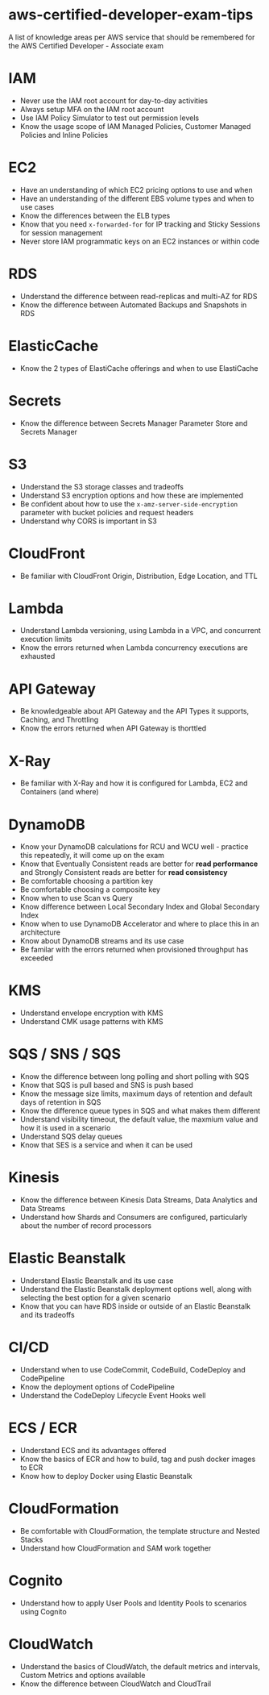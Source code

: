 # aws-certified-developer-exam-tips
A list of knowledge areas per AWS service that should be remembered for the AWS Certified Developer - Associate exam

# IAM
* Never use the IAM root account for day-to-day activities
* Always setup MFA on the IAM root account
* Use IAM Policy Simulator to test out permission levels
* Know the usage scope of IAM Managed Policies, Customer Managed Policies and Inline Policies

# EC2
* Have an understanding of which EC2 pricing options to use and when
* Have an understanding of the different EBS volume types and when to use cases
* Know the differences between the ELB types
* Know that you need `x-forwarded-for` for IP tracking and Sticky Sessions for session management
* Never store IAM programmatic keys on an EC2 instances or within code

# RDS
* Understand the difference between read-replicas and multi-AZ for RDS
* Know the difference between Automated Backups and Snapshots in RDS

# ElasticCache
* Know the 2 types of ElastiCache offerings and when to use ElastiCache

# Secrets
* Know the difference between Secrets Manager Parameter Store and Secrets Manager

# S3
* Understand the S3 storage classes and tradeoffs
* Understand S3 encryption options and how these are implemented
* Be confident about how to use the `x-amz-server-side-encryption` parameter with bucket policies and request headers
* Understand why CORS is important in S3

# CloudFront
* Be familiar with CloudFront Origin, Distribution, Edge Location, and TTL

# Lambda
* Understand Lambda versioning, using Lambda in a VPC, and concurrent execution limits
* Know the errors returned when Lambda concurrency executions are exhausted

# API Gateway
* Be knowledgeable about API Gateway and the API Types it supports, Caching, and Throttling
* Know the errors returned when API Gateway is thorttled

# X-Ray
* Be familiar with X-Ray and how it is configured for Lambda, EC2 and Containers (and where)

# DynamoDB
* Know your DynamoDB calculations for RCU and WCU well - practice this repeatedly, it will come up on the exam
* Know that Eventually Consistent reads are better for **read performance** and Strongly Consistent reads are better for **read consistency**
* Be comfortable choosing a partition key
* Be comfortable choosing a composite key
* Know when to use Scan vs Query
* Know difference between Local Secondary Index and Global Secondary Index
* Know when to use DynamoDB Accelerator and where to place this in an architecture
* Know about DynamoDB streams and its use case
* Be familar with the errors returned when provisioned throughput has exceeded

# KMS
* Understand envelope encryption with KMS
* Understand CMK usage patterns with KMS

# SQS / SNS / SQS
* Know the difference between long polling and short polling with SQS
* Know that SQS is pull based and SNS is push based
* Know the message size limits, maximum days of retention and default days of retention in SQS
* Know the difference queue types in SQS and what makes them different
* Understand visibility timeout, the default value, the maxmium value and how it is used in a scenario
* Understand SQS delay queues
* Know that SES is a service and when it can be used

# Kinesis
* Know the difference between Kinesis Data Streams, Data Analytics and Data Streams
* Understand how Shards and Consumers are configured, particularly about the number of record processors

# Elastic Beanstalk
* Understand Elastic Beanstalk and its use case
* Understand the Elastic Beanstalk deployment options well, along with selecting the best option for a given scenario
* Know that you can have RDS inside or outside of an Elastic Beanstalk and its tradeoffs

# CI/CD
* Understand when to use CodeCommit, CodeBuild, CodeDeploy and CodePipeline
* Know the deployment options of CodePipeline
* Understand the CodeDeploy Lifecycle Event Hooks well

# ECS / ECR
* Understand ECS and its advantages offered
* Know the basics of ECR and how to build, tag and push docker images to ECR
* Know how to deploy Docker using Elastic Beanstalk

# CloudFormation
* Be comfortable with CloudFormation, the template structure and Nested Stacks
* Understand how CloudFormation and SAM work together

# Cognito
* Understand how to apply User Pools and Identity Pools to scenarios using Cognito

# CloudWatch
* Understand the basics of CloudWatch, the default metrics and intervals, Custom Metrics and options available
* Know the difference between CloudWatch and CloudTrail
